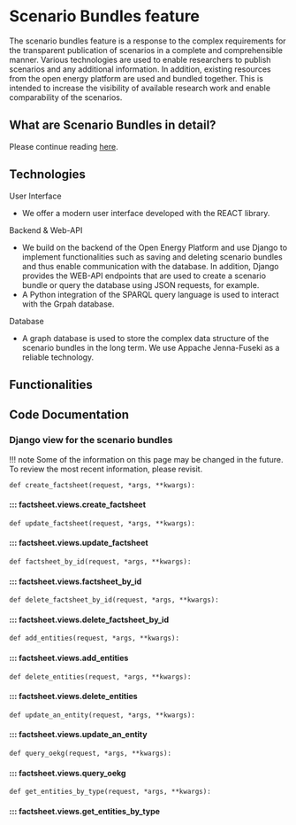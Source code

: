 
# Scenario Bundles feature

The scenario bundles feature is a response to the complex requirements for the transparent publication of scenarios in a complete and comprehensible manner. Various technologies are used to enable researchers to publish scenarios and any additional information. In addition, existing resources from the open energy platform are used and bundled together. This is intended to increase the visibility of available research work and enable comparability of the scenarios.

## What are Scenario Bundles in detail?

Please continue reading [here](https://openenergyplatform.github.io/organisation/family_members/templates-and-specification/scenario-bundles/).

## Technologies

User Interface

- We offer a modern user interface developed with the REACT library.

Backend & Web-API

- We build on the backend of the Open Energy Platform and use Django to implement functionalities such as saving and deleting scenario bundles and thus enable communication with the database. In addition, Django provides the WEB-API endpoints that are used to create a scenario bundle or query the database using JSON requests, for example.
- A Python integration of the SPARQL query language is used to interact with the Grpah database.

Database

- A graph database is used to store the complex data structure of the scenario bundles in the long term. We use Appache Jenna-Fuseki as a reliable technology.

## Functionalities

## Code Documentation

### Django view for the scenario bundles

!!! note
    Some of the information on this page may be changed in the future. To review the most recent information, please revisit.

`def create_factsheet(request, *args, **kwargs):`

#### ::: factsheet.views.create_factsheet

`def update_factsheet(request, *args, **kwargs):`

#### ::: factsheet.views.update_factsheet

`def factsheet_by_id(request, *args, **kwargs):`

#### ::: factsheet.views.factsheet_by_id

`def delete_factsheet_by_id(request, *args, **kwargs):`

#### ::: factsheet.views.delete_factsheet_by_id

`def add_entities(request, *args, **kwargs):`

#### ::: factsheet.views.add_entities

`def delete_entities(request, *args, **kwargs):`

#### ::: factsheet.views.delete_entities

`def update_an_entity(request, *args, **kwargs):`

#### ::: factsheet.views.update_an_entity

`def query_oekg(request, *args, **kwargs):`

#### ::: factsheet.views.query_oekg

`def get_entities_by_type(request, *args, **kwargs):`

#### ::: factsheet.views.get_entities_by_type
